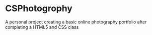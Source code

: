 # CSPhotogrophy
A personal project creating a basic online photography portfolio after completing a HTML5 and CSS class
